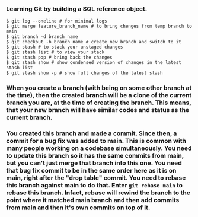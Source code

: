 ### Learning Git by building a **SQL** reference object.

```
$ git log --oneline # for minimal logs
$ git merge feature_branch_name # to bring chenges from temp branch to main
$ git branch -d branch_name
$ git checkout -b branch_name # create new branch and switch to it
$ git stash # to stack your unstaged changes
$ git stash list # to view your stack
$ git stash pop # bring back the changes
$ git stash show # show condensed version of changes in the latest stash list
$ git stash show -p # show full changes of the latest stash
```

### When you create a branch (with being on some other branch at the time), then the created branch will be a clone of the current branch you are, at the time of creating the branch. This means, that your new branch will have similar codes and status as the current branch.

### You created this branch and made a commit. Since then, a commit for a bug fix was added to main. This is common with many people working on a codebase simultaneously. You need to update this branch so it has the same commits from main, but you can't just merge that branch into this one. You need that bug fix commit to be in the same order here as it is on main, right after the "drop table" commit. You need to rebase this branch against main to do that. Enter `git rebase main` to rebase this branch. Infact, rebase will rewind the branch to the point where it matched main branch and then add commits from main and then it's own commits on top of it.
